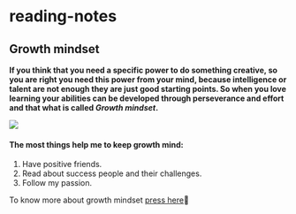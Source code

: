 # reading-notes
## Growth mindset

**If you think that you need a specific power to do something creative, so you are right you need this power from your mind, because intelligence or talent are not enough they are just good starting points.
So when you love learning  your abilities can be developed through perseverance and effort and that what is called *Growth mindset*.**

![](file:///C:/Users/user/Desktop/GrowthMindset2.png)

#### The most things help me to keep growth mind:
1. Have positive friends.
2. Read about success people and their challenges. 
3. Follow my passion.

To know more about growth mindset [press here](https://www.atlassian.com/blog/inside-atlassian/growth-mindset):star_struck:
